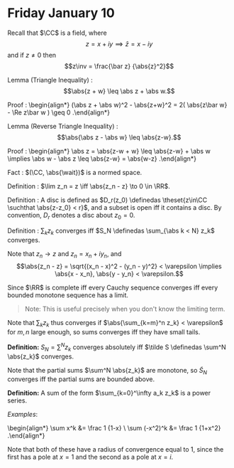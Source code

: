 # Friday January 10

Recall that $\CC$ is a field, where $$z = x + iy \implies \bar z = x - iy$$ and if $z\neq 0$ then $$z\inv = \frac{\bar z} {\abs{z}^2}$$

Lemma (Triangle Inequality)
: 	$$\abs{z + w} \leq \abs z + \abs w.$$

Proof
: 
	\begin{align*}
	(\abs z + \abs w)^2 - \abs{z+w}^2 = 2( \abs{z\bar w} - \Re z\bar w ) \geq 0
	.\end{align*}

Lemma (Reverse Triangle Inequality)
: $$\abs{\abs z - \abs w} \leq \abs{z-w}.$$

Proof
: 
	\begin{align*}
	\abs z = \abs{z-w + w} \leq \abs{z-w} + \abs w \implies \abs w - \abs z \leq \abs{z-w} = \abs{w-z}
	.\end{align*}

Fact
: $(\CC, \abs{\wait})$ is a normed space.

Definition
: $\lim z_n = z \iff \abs{z_n - z} \to 0 \in \RR$.

Definition
: 	A disc is defined as $D_r(z_0) \definedas \theset{z\in\CC \suchthat \abs{z-z_0} < r}$, and a subset is open iff it contains a disc.
	By convention, $D_r$ denotes a disc about $z_0 = 0$.

Definition
: $\sum_k z_k$ converges iff $S_N \definedas \sum_{\abs k < N} z_k$ converges.

Note that $z_n \to z$ and $z_n = x_n + iy_n$, and $$\abs{z_n - z} = \sqrt{(x_n - x)^2 - (y_n - y)^2} < \varepsilon \implies \abs{x - x_n}, \abs{y - y_n} < \varepsilon.$$

Since $\RR$ is complete iff every Cauchy sequence converges iff every bounded monotone sequence has a limit.

> Note: This is useful precisely when you don't know the limiting term.

Note that $\sum_k z_k$ thus converges if $\abs{\sum_{k=m}^n z_k} < \varepsilon$ for $m, n$ large enough, so sums converges iff they have small tails.

**Definition:**
$S_N = \sum^N z_k$ converges absolutely iff $\tilde S \definedas \sum^N \abs{z_k}$ converges.

Note that the partial sums $\sum^N \abs{z_k}$ are monotone, so $\tilde S_N$ converges iff the partial sums are bounded above.

**Definition:**
A sum of the form $\sum_{k=0}^\infty a_k z_k$ is a power series.

*Examples*:

\begin{align*}
\sum x^k &= \frac 1 {1-x} \\
\sum (-x^2)^k &= \frac 1 {1+x^2}
.\end{align*}

Note that both of these have a radius of convergence equal to 1, since the first has a pole at $x=1$ and the second as a pole at $x = i$.
